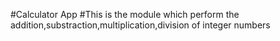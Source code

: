 
#Calculator App
#This is the module which perform the addition,substraction,multiplication,division of integer numbers

